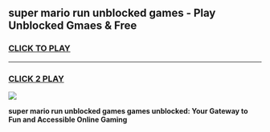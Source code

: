 
## super mario run unblocked games - Play Unblocked Gmaes & Free
<h3>
<a href="https://premium.freeplayer.one?title=super_mario_run_unblocked_games&ref=19F">CLICK TO PLAY</a></h3>
<hr>

<h3>
<a href="https://premium.freeplayer.one?title=super_mario_run_unblocked_games&ref=19F">CLICK 2 PLAY</a>
  
</h3>

<a href="https://premium.freeplayer.one?title=super_mario_run_unblocked_games&ref=19F/"><img src="https://clearcache.store/games.png"></a>


**super mario run unblocked games games unblocked: Your Gateway to Fun and Accessible Online Gaming**
